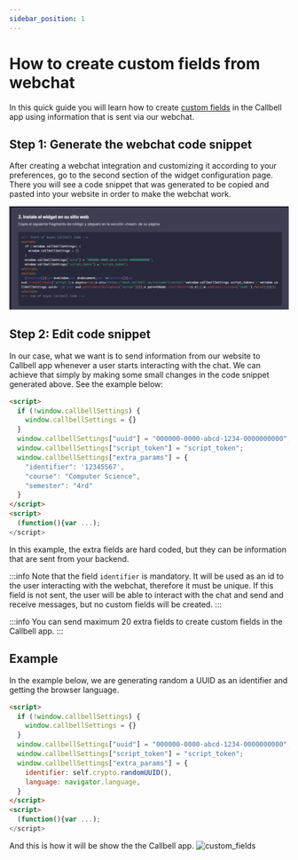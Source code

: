 ```yaml
---
sidebar_position: 1
---
```


# How to create custom fields from webchat

In this quick guide you will learn how to create [custom fields](https://headwayapp.co/callbell-changelog/custom-fields-(for-contacts)-225586) in the Callbell app using information that is sent via our webchat.

## Step 1: Generate the webchat code snippet

After creating a webchat integration and customizing it according to your preferences, go to the second section of the widget configuration page. There you will see a code snippet that was generated to be copied and pasted into your website in order to make the webchat work.

![webchat_snippet](./assets/webchat_snippet.png)

## Step 2: Edit code snippet

In our case, what we want is to send information from our website to Callbell app whenever a user starts interacting with the chat. We can achieve that simply by making some small changes in the code snippet generated above. See the example below:

```html
<script>
  if (!window.callbellSettings) {
    window.callbellSettings = {}
  }
  window.callbellSettings["uuid"] = "000000-0000-abcd-1234-0000000000";
  window.callbellSettings["script_token"] = "script_token";
  window.callbellSettings["extra_params"] = {
    "identifier": '12345567',
    "course": "Computer Science",
    "semester": "4rd"
  }
</script>
<script>
  (function(){var ...);
</script>
```

In this example, the extra fields are hard coded, but they can be information that are sent from your backend.

:::info
Note that the field `identifier` is mandatory. It will be used as an id to the user interacting with the webchat, therefore it must be unique. If this field is not sent, the user will be able to interact with the chat and send and receive messages, but no custom fields will be created.
:::

:::info
You can send maximum 20 extra fields to create custom fields in the Callbell app.
:::

## Example

In the example below, we are generating random a UUID as an identifier and getting the browser language.
```html
<script>
  if (!window.callbellSettings) {
    window.callbellSettings = {}
  }
  window.callbellSettings["uuid"] = "000000-0000-abcd-1234-0000000000";
  window.callbellSettings["script_token"] = "script_token";
  window.callbellSettings["extra_params"] = {
    identifier: self.crypto.randomUUID(),
    language: navigator.language,
  }
</script>
<script>
  (function(){var ...);
</script>
````

And this is how it will be show the the Callbell app.
![custom_fields](./assets/custom_fields.png)